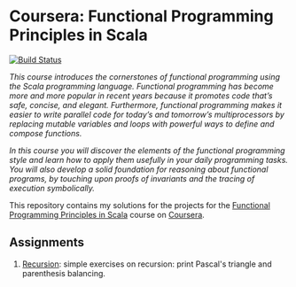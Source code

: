 Coursera: Functional Programming Principles in Scala
====================================================

[![Build Status](https://travis-ci.org/drolando/scala-coursera.svg?branch=master)](https://travis-ci.org/drolando/scala-coursera)

*This course introduces the cornerstones of functional programming using the Scala programming language. Functional
programming has become more and more popular in recent years because it promotes code that’s safe, concise, and elegant.
Furthermore, functional programming makes it easier to write parallel code for today’s and tomorrow’s multiprocessors
by replacing mutable variables and loops with powerful ways to define and compose functions.*

*In this course you will discover the elements of the functional programming style and learn how to apply them usefully
in your daily programming tasks. You will also develop a solid foundation for reasoning about functional programs,
by touching upon proofs of invariants and the tracing of execution symbolically.*

This repository contains my solutions for the projects for the
[Functional Programming Principles in Scala](https://www.coursera.org/course/progfun1) course on
[Coursera](https://www.coursera.org/).

## Assignments
1. [Recursion](https://github.com/drolando/scala-coursera/tree/master/recfun): simple exercises on recursion: print Pascal's triangle and parenthesis balancing.
